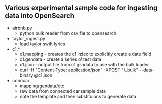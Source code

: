 ## Various experimental sample code for ingesting data into OpenSearch

- airbnb.py
  - python bulk reader from csv file to opensearch
- taylor_ingest.py
  - load taylor swift lyrics
- c1.*
  - c1.mapping - creates the c1 index to explicitly create a date field
  - c1.gendata - create a series of test data
  - c1.json - output file from c1.gendata to use with the bulk loader
  - curl  -H "Content-Type: application/json" -XPOST "<ENDPOINT>/_bulk" --data-binary @c1.json
- conncar
  - mapping/gendata/etc
  - raw data from connected car sample data
  - note the template and then substituions to generate data

